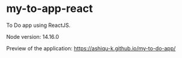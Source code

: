 # my-to-app-react
To Do app using ReactJS.

Node version: 14.16.0

Preview of the application: https://ashiqu-k.github.io/my-to-do-app/
